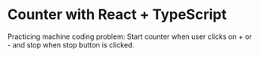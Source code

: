 # Counter with React + TypeScript

Practicing machine coding problem:
Start counter when user clicks on + or - and stop when stop button is clicked. 